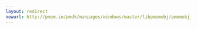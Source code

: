 ```yaml
---
layout: redirect
newurl: http://pmem.io/pmdk/manpages/windows/master/libpmemobj/pmemobj_root.3.html
---
```

